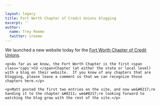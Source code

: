```yaml
---

layout: legacy
title: Fort Worth Chapter of Credit Unions blogging
excerpt: ''
author:
  name: Trey Reeme
  twitter: creeme
---
```


<p>We launched a new website today for the <a href='http://fwcuc.org'>Fort Worth Chapter of Credit Unions</a>.</p>

    <p>As far as we know, the Fort Worth Chapter is the first <span class='caps'>CU </span>Chapter (at either the state or local level) with a blog on their website.  If you know of any chapters that are blogging, please leave a comment so that we can recognize those chapters here.</p>

    <p>Matt posted the first two entries on the site, and now we&#8217;re handing it to the chapter &#8211; we&#8217;re looking forward to watching the blog grow with the rest of the site.</p>